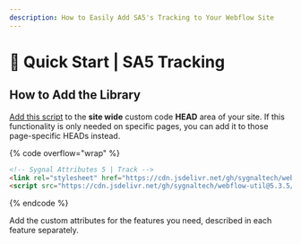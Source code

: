 ```yaml
---
description: How to Easily Add SA5's Tracking to Your Webflow Site
---
```


# 🚀 Quick Start | SA5 Tracking

## How to Add the Library <a href="#step-1---add-the-library" id="step-1---add-the-library"></a>

[Add this script](../overview/how-to-add-custom-code.md) to the **site wide** custom code **HEAD** area of your site. If this functionality is only needed on specific pages, you can add it to those page-specific HEADs instead. &#x20;

{% code overflow="wrap" %}
```html
<!-- Sygnal Attributes 5 | Track --> 
<link rel="stylesheet" href="https://cdn.jsdelivr.net/gh/sygnaltech/webflow-util@5.3.5/dist/css/webflow-track.css"> 
<script src="https://cdn.jsdelivr.net/gh/sygnaltech/webflow-util@5.3.5/dist/webflow-track.js"></script>
```
{% endcode %}

Add the custom attributes for the features you need, described in each feature separately. &#x20;













